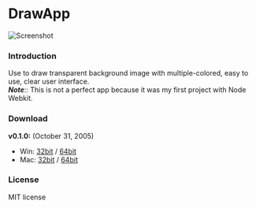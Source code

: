 # DrawApp

![Screenshot](http://www.mediafire.com/convkey/75c6/r45jmpyq1jb8759zg.jpg?size_id=6 "Screenshot of Draw App")

### Introduction
Use to draw transparent background image with multiple-colored, easy to use, clear user interface.  
___Note___:: This is not a perfect app because it was my first project with Node Webkit.

### Download
**v0.1.0:** (October 31, 2005)
  * Win: [32bit](http://www.mediafire.com/download/cb57h4j233qq4u2/) / [64bit](http://www.mediafire.com/download/1vud7b3bdkny5vu/)
  * Mac: [32bit](http://www.mediafire.com/) / [64bit](http://www.mediafire.com/)

### License
 MIT license
